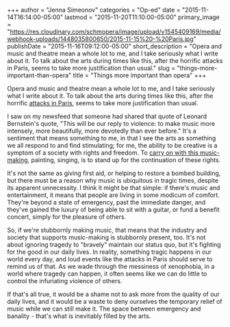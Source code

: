 +++
author = "Jenna Simeonov"
categories = "Op-ed"
date = "2015-11-14T16:14:00-05:00"
lastmod = "2015-11-20T11:10:00-05:00"
primary_image = "https://res.cloudinary.com/schmopera/image/upload/v1545409169/media/webhook-uploads/1448035800650/2015-11-15%20-%20Paris.jpg"
publishDate = "2015-11-16T09:12:00-05:00"
short_description = "Opera and music and theatre mean a whole lot to me, and I take seriously what I write about it. To talk about the arts during times like this, after the horrific attacks in Paris, seems to take more justification than usual."
slug = "things-more-important-than-opera"
title = "Things more important than opera"
+++

Opera and music and theatre mean a whole lot to me, and I take seriously what I write about it. To talk about the arts during times like this, after the horrific [attacks in Paris](http://www.telegraph.co.uk/news/worldnews/europe/france/11995246/Paris-shooting-What-we-know-so-far.html), seems to take more justification than usual. 

I saw on my newsfeed that someone had shared that quote of Leonard Bernstein's quote, "This will be our reply to violence: to make music more intensely, more beautifully, more devotedly than ever before." It's a sentiment that means something to me, in that I see the arts as something we all respond to and find stimulating; for me, the ability to be creative is a symptom of a society with rights and freedom. To [carry on with this music-making](http://www.independent.co.uk/arts-entertainment/music/news/paris-attacks-the-story-behind-the-pianist-who-drove-400-miles-to-play-imagine-outside-the-bataclan-a6735786.html), painting, singing, is to stand up for the continuation of these rights.

It's not the same as giving first aid, or helping to restore a bombed building, but there must be a reason why music is ubiquitous in tragic times, despite its apparent unnecessity. I think it might be that simple: if there's music and entertainment, it means that people are living in some modicum of comfort. They're beyond a state of emergency, past the immediate danger, and they've gained the luxury of being able to sit with a guitar, or fund a benefit concert, simply for the pleasure of others.

So, if we're stubbornly making music, that means that the industry and society that supports music-making is stubbornly present, too. It's not about ignoring tragedy to "bravely" maintain our status quo, but it's fighting for the good in our daily lives. In reality, something tragic happens in our world every day, and loud events like the attacks in Paris should serve to remind us of that. As we wade through the messiness of xenophobia, in a world where tragedy can happen, it often seems like we can do little to control the infuriating violence of others. 

If that's all true, it would be a shame not to ask more from the quality of our daily lives, and it would be a waste to deny ourselves the temporary relief of music while we can still make it. The space between emergency and banality - that's what is inevitably filled by the arts.
